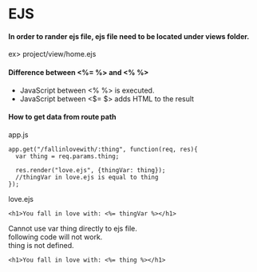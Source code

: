 # EJS

#### In order to rander ejs file, ejs file need to be located under views folder.
ex> project/view/home.ejs

#### Difference between <%= %> and <% %>
* JavaScript between <% %> is executed.
* JavaScript between <$= $> adds HTML to the result

#### How to get data from route path
app.js
```
app.get("/fallinlovewith/:thing", function(req, res){
  var thing = req.params.thing;

  res.render("love.ejs", {thingVar: thing});
  //thingVar in love.ejs is equal to thing
});
```
love.ejs
```
<h1>You fall in love with: <%= thingVar %></h1>
```
Cannot use var thing directly to ejs file.<br>
following code will not work.<br>
thing is not defined.
```
<h1>You fall in love with: <%= thing %></h1>
```
